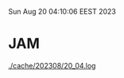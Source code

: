 Sun Aug 20 04:10:06 EEST 2023
# JAM
<a href='./cache/202308/20_04.log'>./cache/202308/20_04.log</a>
